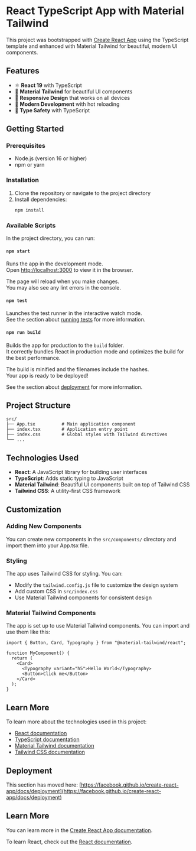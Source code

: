# React TypeScript App with Material Tailwind

This project was bootstrapped with [Create React App](https://github.com/facebook/create-react-app) using the TypeScript template and enhanced with Material Tailwind for beautiful, modern UI components.

## Features

- ⚛️ **React 19** with TypeScript
- 🎨 **Material Tailwind** for beautiful UI components
- 📱 **Responsive Design** that works on all devices
- 🚀 **Modern Development** with hot reloading
- 🎯 **Type Safety** with TypeScript

## Getting Started

### Prerequisites

- Node.js (version 16 or higher)
- npm or yarn

### Installation

1. Clone the repository or navigate to the project directory
2. Install dependencies:
   ```bash
   npm install
   ```

### Available Scripts

In the project directory, you can run:

#### `npm start`

Runs the app in the development mode.\
Open [http://localhost:3000](http://localhost:3000) to view it in the browser.

The page will reload when you make changes.\
You may also see any lint errors in the console.

#### `npm test`

Launches the test runner in the interactive watch mode.\
See the section about [running tests](https://facebook.github.io/create-react-app/docs/running-tests) for more information.

#### `npm run build`

Builds the app for production to the `build` folder.\
It correctly bundles React in production mode and optimizes the build for the best performance.

The build is minified and the filenames include the hashes.\
Your app is ready to be deployed!

See the section about [deployment](https://facebook.github.io/create-react-app/docs/deployment) for more information.

## Project Structure

```
src/
├── App.tsx          # Main application component
├── index.tsx        # Application entry point
├── index.css        # Global styles with Tailwind directives
└── ...
```

## Technologies Used

- **React**: A JavaScript library for building user interfaces
- **TypeScript**: Adds static typing to JavaScript
- **Material Tailwind**: Beautiful UI components built on top of Tailwind CSS
- **Tailwind CSS**: A utility-first CSS framework

## Customization

### Adding New Components

You can create new components in the `src/components/` directory and import them into your App.tsx file.

### Styling

The app uses Tailwind CSS for styling. You can:
- Modify the `tailwind.config.js` file to customize the design system
- Add custom CSS in `src/index.css`
- Use Material Tailwind components for consistent design

### Material Tailwind Components

The app is set up to use Material Tailwind components. You can import and use them like this:

```tsx
import { Button, Card, Typography } from "@material-tailwind/react";

function MyComponent() {
  return (
    <Card>
      <Typography variant="h5">Hello World</Typography>
      <Button>Click me</Button>
    </Card>
  );
}
```

## Learn More

To learn more about the technologies used in this project:

- [React documentation](https://reactjs.org/)
- [TypeScript documentation](https://www.typescriptlang.org/)
- [Material Tailwind documentation](https://material-tailwind.com/)
- [Tailwind CSS documentation](https://tailwindcss.com/)

## Deployment

This section has moved here: [https://facebook.github.io/create-react-app/docs/deployment](https://facebook.github.io/create-react-app/docs/deployment)

## Learn More

You can learn more in the [Create React App documentation](https://facebook.github.io/create-react-app/docs/getting-started).

To learn React, check out the [React documentation](https://reactjs.org/).
